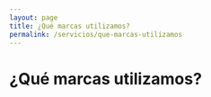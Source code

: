 ```yaml
---
layout: page
title: ¿Qué marcas utilizamos?
permalink: /servicios/que-marcas-utilizamos
---
```


<h1>¿Qué marcas utilizamos?</h1>

